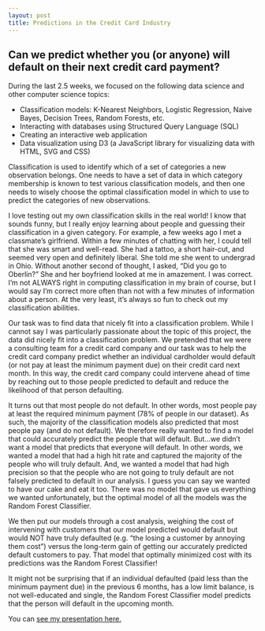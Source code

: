 ```yaml
---
layout: post
title: Predictions in the Credit Card Industry
---
```


##  Can we predict whether you (or anyone) will default on their next credit card payment? 

During the last 2.5 weeks, we focused on the following data science and other computer science topics:  
* Classification models: K-Nearest Neighbors, Logistic Regression, Naive Bayes, Decision Trees, Random Forests, etc.  
* Interacting with databases using Structured Query Language (SQL)   
* Creating an interactive web application    
* Data visualization using D3 (a JavaScript library for visualizing data with HTML, SVG and CSS)  

Classification is used to identify which of a set of categories a new observation belongs. One needs to have a set of data in which category membership is known to test various classification models, and then one needs to wisely choose the optimal classification model in which to use to predict the categories of new observations.

I love testing out my own classification skills in the real world! I know that sounds funny, but I really enjoy learning about people and guessing their classification in a given category.  For example, a few weeks ago I met a classmate’s girlfriend. Within a few minutes of chatting with her, I could tell that she was smart and well-read. She had a tattoo, a short hair-cut, and seemed very open and definitely liberal. She told me she went to undergrad in Ohio. Without another second of thought, I asked, “Did you go to Oberlin?” She and her boyfriend looked at me in amazement. I was correct. I’m not ALWAYS right in computing classification in my brain of course, but I would say I’m correct more often than not with a few minutes of information about a person. At the very least, it’s always so fun to check out my classification abilities.

Our task was to find data that nicely fit into a classification problem. While I cannot say I was particularly passionate about the topic of this project, the data did nicely fit into a classification problem. We pretended that we were a consulting team for a credit card company and our task was to help the credit card company predict whether an individual cardholder would default (or not pay at least the minimum payment due) on their credit card next month. In this way, the credit card company could intervene ahead of time by reaching out to those people predicted to default and reduce the likelihood of that person defaulting.

It turns out that most people do not default. In other words, most people pay at least the required minimum payment (78% of people in our dataset). As such, the majority of the classification models also predicted that most people pay (and do not default). We therefore really wanted to find a model that could accurately predict the people that will default. But…we didn’t want a model that predicts that everyone will default. In other words, we wanted a model that had a high hit rate and captured the majority of the people who will truly default. And, we wanted a model that had high precision so that the people who are not going to truly default are not falsely predicted to default in our analysis. I guess you can say we wanted to have our cake and eat it too.  There was no model that gave us everything we wanted unfortunately, but the optimal model of all the models was the Random Forest Classifier.

We then put our models through a cost analysis, weighing the cost of intervening with customers that our model predicted would default but would NOT have truly defaulted  (e.g. “the losing a customer by annoying them cost”) versus the long-term gain of getting our accurately predicted default customers to pay. That model that optimally minimized cost with its predictions was the Random Forest Classifier!  

It might not be surprising that if an individual defaulted (paid less than the minimum payment due) in the previous 6 months, has a low limit balance, is not well-educated and single, the Random Forest Classifier model predicts that the person will default in the upcoming month. 


You can [see my presentation here.]({{Becca18,github.io}}/images/CreditCard.pdf)




